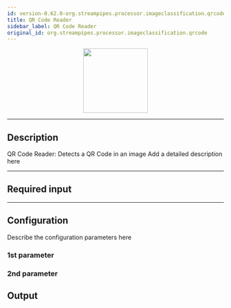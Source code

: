 ```yaml
---
id: version-0.62.0-org.streampipes.processor.imageclassification.qrcode
title: QR Code Reader
sidebar_label: QR Code Reader
original_id: org.streampipes.processor.imageclassification.qrcode
---
```




<p align="center"> 
    <img src="/docs/img/pipeline-elements/org.streampipes.processor.imageclassification.qrcode/icon.png" width="150px;" class="pe-image-documentation"/>
</p>

***

## Description

QR Code Reader: Detects a QR Code in an image
Add a detailed description here

***

## Required input


***

## Configuration

Describe the configuration parameters here

### 1st parameter


### 2nd parameter

## Output